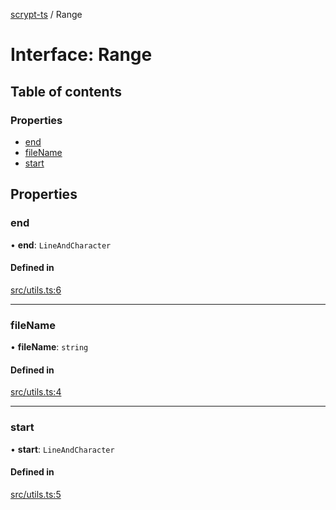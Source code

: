 [scrypt-ts](../README.md) / Range

# Interface: Range

## Table of contents

### Properties

- [end](Range.md#end)
- [fileName](Range.md#filename)
- [start](Range.md#start)

## Properties

### end

• **end**: `LineAndCharacter`

#### Defined in

[src/utils.ts:6](https://github.com/sCrypt-Inc/scrypt-ts/blob/2062405/src/utils.ts#L6)

___

### fileName

• **fileName**: `string`

#### Defined in

[src/utils.ts:4](https://github.com/sCrypt-Inc/scrypt-ts/blob/2062405/src/utils.ts#L4)

___

### start

• **start**: `LineAndCharacter`

#### Defined in

[src/utils.ts:5](https://github.com/sCrypt-Inc/scrypt-ts/blob/2062405/src/utils.ts#L5)
